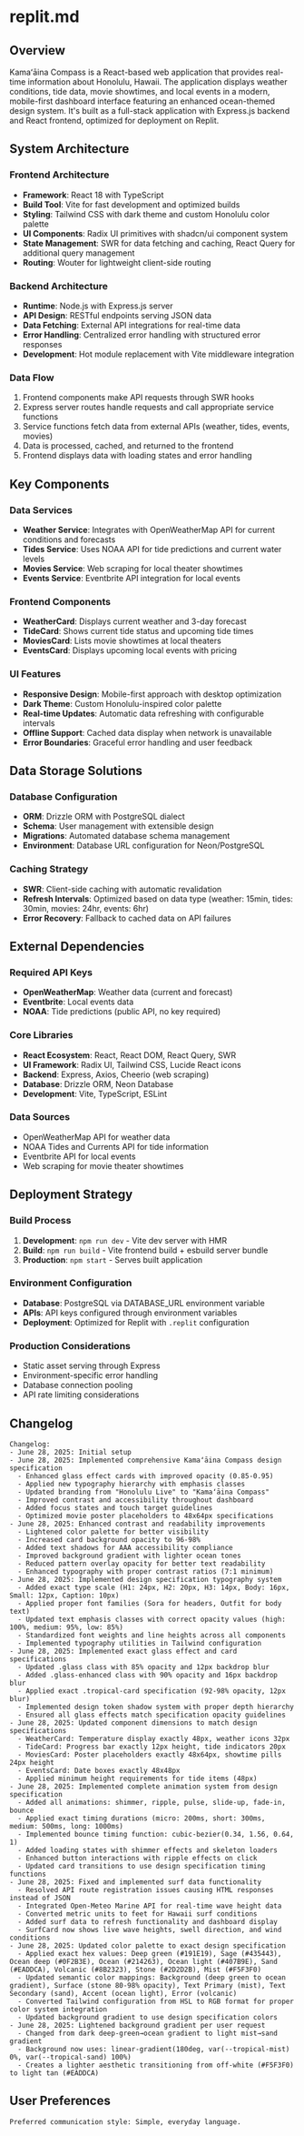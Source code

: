 # replit.md

## Overview

Kamaʻāina Compass is a React-based web application that provides real-time information about Honolulu, Hawaii. The application displays weather conditions, tide data, movie showtimes, and local events in a modern, mobile-first dashboard interface featuring an enhanced ocean-themed design system. It's built as a full-stack application with Express.js backend and React frontend, optimized for deployment on Replit.

## System Architecture

### Frontend Architecture
- **Framework**: React 18 with TypeScript
- **Build Tool**: Vite for fast development and optimized builds
- **Styling**: Tailwind CSS with dark theme and custom Honolulu color palette
- **UI Components**: Radix UI primitives with shadcn/ui component system
- **State Management**: SWR for data fetching and caching, React Query for additional query management
- **Routing**: Wouter for lightweight client-side routing

### Backend Architecture
- **Runtime**: Node.js with Express.js server
- **API Design**: RESTful endpoints serving JSON data
- **Data Fetching**: External API integrations for real-time data
- **Error Handling**: Centralized error handling with structured error responses
- **Development**: Hot module replacement with Vite middleware integration

### Data Flow
1. Frontend components make API requests through SWR hooks
2. Express server routes handle requests and call appropriate service functions
3. Service functions fetch data from external APIs (weather, tides, events, movies)
4. Data is processed, cached, and returned to the frontend
5. Frontend displays data with loading states and error handling

## Key Components

### Data Services
- **Weather Service**: Integrates with OpenWeatherMap API for current conditions and forecasts
- **Tides Service**: Uses NOAA API for tide predictions and current water levels
- **Movies Service**: Web scraping for local theater showtimes
- **Events Service**: Eventbrite API integration for local events

### Frontend Components
- **WeatherCard**: Displays current weather and 3-day forecast
- **TideCard**: Shows current tide status and upcoming tide times
- **MoviesCard**: Lists movie showtimes at local theaters
- **EventsCard**: Displays upcoming local events with pricing

### UI Features
- **Responsive Design**: Mobile-first approach with desktop optimization
- **Dark Theme**: Custom Honolulu-inspired color palette
- **Real-time Updates**: Automatic data refreshing with configurable intervals
- **Offline Support**: Cached data display when network is unavailable
- **Error Boundaries**: Graceful error handling and user feedback

## Data Storage Solutions

### Database Configuration
- **ORM**: Drizzle ORM with PostgreSQL dialect
- **Schema**: User management with extensible design
- **Migrations**: Automated database schema management
- **Environment**: Database URL configuration for Neon/PostgreSQL

### Caching Strategy
- **SWR**: Client-side caching with automatic revalidation
- **Refresh Intervals**: Optimized based on data type (weather: 15min, tides: 30min, movies: 24hr, events: 6hr)
- **Error Recovery**: Fallback to cached data on API failures

## External Dependencies

### Required API Keys
- **OpenWeatherMap**: Weather data (current and forecast)
- **Eventbrite**: Local events data
- **NOAA**: Tide predictions (public API, no key required)

### Core Libraries
- **React Ecosystem**: React, React DOM, React Query, SWR
- **UI Framework**: Radix UI, Tailwind CSS, Lucide React icons
- **Backend**: Express, Axios, Cheerio (web scraping)
- **Database**: Drizzle ORM, Neon Database
- **Development**: Vite, TypeScript, ESLint

### Data Sources
- OpenWeatherMap API for weather data
- NOAA Tides and Currents API for tide information
- Eventbrite API for local events
- Web scraping for movie theater showtimes

## Deployment Strategy

### Build Process
1. **Development**: `npm run dev` - Vite dev server with HMR
2. **Build**: `npm run build` - Vite frontend build + esbuild server bundle
3. **Production**: `npm start` - Serves built application

### Environment Configuration
- **Database**: PostgreSQL via DATABASE_URL environment variable
- **APIs**: API keys configured through environment variables
- **Deployment**: Optimized for Replit with `.replit` configuration

### Production Considerations
- Static asset serving through Express
- Environment-specific error handling
- Database connection pooling
- API rate limiting considerations

## Changelog

```
Changelog:
- June 28, 2025: Initial setup
- June 28, 2025: Implemented comprehensive Kamaʻāina Compass design specification
  - Enhanced glass effect cards with improved opacity (0.85-0.95)
  - Applied new typography hierarchy with emphasis classes
  - Updated branding from "Honolulu Live" to "Kamaʻāina Compass"
  - Improved contrast and accessibility throughout dashboard
  - Added focus states and touch target guidelines
  - Optimized movie poster placeholders to 48x64px specifications
- June 28, 2025: Enhanced contrast and readability improvements
  - Lightened color palette for better visibility
  - Increased card background opacity to 96-98%
  - Added text shadows for AAA accessibility compliance
  - Improved background gradient with lighter ocean tones
  - Reduced pattern overlay opacity for better text readability
  - Enhanced typography with proper contrast ratios (7:1 minimum)
- June 28, 2025: Implemented design specification typography system
  - Added exact type scale (H1: 24px, H2: 20px, H3: 14px, Body: 16px, Small: 12px, Caption: 10px)
  - Applied proper font families (Sora for headers, Outfit for body text)
  - Updated text emphasis classes with correct opacity values (high: 100%, medium: 95%, low: 85%)
  - Standardized font weights and line heights across all components
  - Implemented typography utilities in Tailwind configuration
- June 28, 2025: Implemented exact glass effect and card specifications
  - Updated .glass class with 85% opacity and 12px backdrop blur
  - Added .glass-enhanced class with 90% opacity and 16px backdrop blur
  - Applied exact .tropical-card specification (92-98% opacity, 12px blur)
  - Implemented design token shadow system with proper depth hierarchy
  - Ensured all glass effects match specification opacity guidelines
- June 28, 2025: Updated component dimensions to match design specifications
  - WeatherCard: Temperature display exactly 48px, weather icons 32px
  - TideCard: Progress bar exactly 12px height, tide indicators 20px
  - MoviesCard: Poster placeholders exactly 48x64px, showtime pills 24px height
  - EventsCard: Date boxes exactly 48x48px
  - Applied minimum height requirements for tide items (48px)
- June 28, 2025: Implemented complete animation system from design specification
  - Added all animations: shimmer, ripple, pulse, slide-up, fade-in, bounce
  - Applied exact timing durations (micro: 200ms, short: 300ms, medium: 500ms, long: 1000ms)
  - Implemented bounce timing function: cubic-bezier(0.34, 1.56, 0.64, 1)
  - Added loading states with shimmer effects and skeleton loaders
  - Enhanced button interactions with ripple effects on click
  - Updated card transitions to use design specification timing functions
- June 28, 2025: Fixed and implemented surf data functionality
  - Resolved API route registration issues causing HTML responses instead of JSON
  - Integrated Open-Meteo Marine API for real-time wave height data
  - Converted metric units to feet for Hawaii surf conditions
  - Added surf data to refresh functionality and dashboard display
  - SurfCard now shows live wave heights, swell direction, and wind conditions
- June 28, 2025: Updated color palette to exact design specification
  - Applied exact hex values: Deep green (#191E19), Sage (#435443), Ocean deep (#0F2B3E), Ocean (#214263), Ocean light (#407B9E), Sand (#EADDCA), Volcanic (#8B2323), Stone (#2D2D2B), Mist (#F5F3F0)
  - Updated semantic color mappings: Background (deep green to ocean gradient), Surface (stone 80-98% opacity), Text Primary (mist), Text Secondary (sand), Accent (ocean light), Error (volcanic)
  - Converted Tailwind configuration from HSL to RGB format for proper color system integration
  - Updated background gradient to use design specification colors
- June 28, 2025: Lightened background gradient per user request
  - Changed from dark deep-green→ocean gradient to light mist→sand gradient
  - Background now uses: linear-gradient(180deg, var(--tropical-mist) 0%, var(--tropical-sand) 100%)
  - Creates a lighter aesthetic transitioning from off-white (#F5F3F0) to light tan (#EADDCA)
```

## User Preferences

```
Preferred communication style: Simple, everyday language.
```
